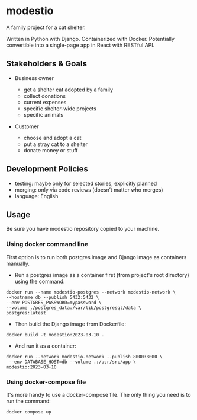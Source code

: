 # modestio
A family project for a cat shelter.

Written in Python with Django. Containerized with Docker.
Potentially convertible into a single-page app in React with RESTful API.

## Stakeholders & Goals

* Business owner

  * get a shelter cat adopted by a family
  * collect donations
  * current expenses
  * specific shelter-wide projects
  * specific animals

* Customer

  * choose and adopt a cat
  * put a stray cat to a shelter
  * donate money or stuff

## Development Policies

* testing: maybe only for selected stories, explicitly planned
* merging: only via code reviews (doesn’t matter who merges)
* language: English

## Usage

Be sure you have modestio repository copied to your machine.

### Using docker command line

First option is to run both postgres image and Django image as containers manually.

* Run a postgres image as a container first (from project's root directory) using the command:

```
docker run --name modestio-postgres --network modestio-network \
--hostname db --publish 5432:5432 \
--env POSTGRES_PASSWORD=mypassword \
--volume ./postgres_data:/var/lib/postgresql/data \
postgres:latest
```

* Then build the Django image from Dockerfile:

```
docker build -t modestio:2023-03-10 .
```

* And run it as a container:

```
docker run --network modestio-network --publish 8000:8000 \
 --env DATABASE_HOST=db --volume .:/usr/src/app \
modestio:2023-03-10
```

### Using docker-compose file

It's more handy to use a docker-compose file. The only thing you need is to run the command:

```
docker compose up
```
